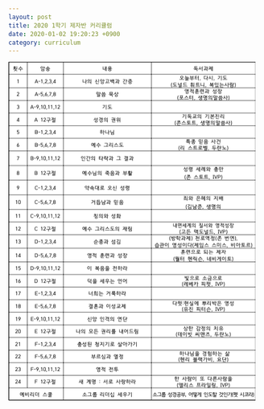 ```yaml
---
layout: post
title: 2020 1학기 제자반 커리큘럼
date: 2020-01-02 19:20:23 +0900
category: curriculum
---
```

![2020년도 1학기 제자반 커리큘럼](/assets/img/201H.png)
